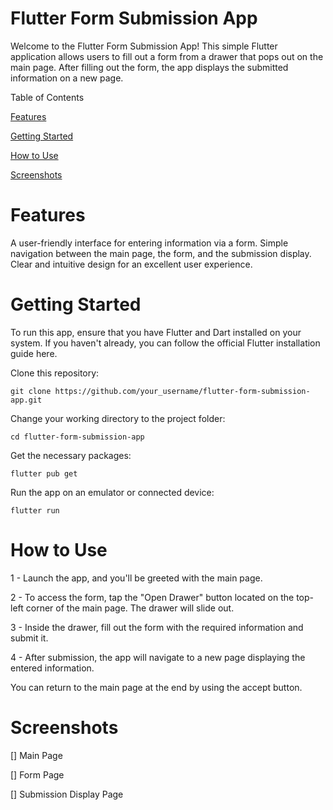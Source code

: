 # Flutter Form Submission App
Welcome to the Flutter Form Submission App! 
This simple Flutter application allows users to fill out a form from a drawer that pops out on the main page. After filling out the form, the app displays the submitted information on a new page.

Table of Contents

[Features](#Features)

[Getting Started](#Getting-Started)

[How to Use](#How-to-Use)

[Screenshots](#Screenshots)





# Features


A user-friendly interface for entering information via a form.
Simple navigation between the main page, the form, and the submission display.
Clear and intuitive design for an excellent user experience.

# Getting Started
To run this app, ensure that you have Flutter and Dart installed on your system. If you haven't already, you can follow the official Flutter installation guide here.

Clone this repository:


    git clone https://github.com/your_username/flutter-form-submission-app.git
Change your working directory to the project folder:

    cd flutter-form-submission-app
Get the necessary packages:

    flutter pub get
Run the app on an emulator or connected device:

    flutter run

# How to Use

1 - Launch the app, and you'll be greeted with the main page.

2 - To access the form, tap the "Open Drawer" button located on the top-left corner of the main page. The drawer will slide out.

3 - Inside the drawer, fill out the form with the required information and submit it.

4 - After submission, the app will navigate to a new page displaying the entered information.

You can return to the main page at the end by using the accept button.

# Screenshots

[]
Main Page

[]
Form Page

[]
Submission Display Page